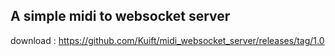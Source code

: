 ## A simple midi to websocket server
download : https://github.com/Kuift/midi_websocket_server/releases/tag/1.0